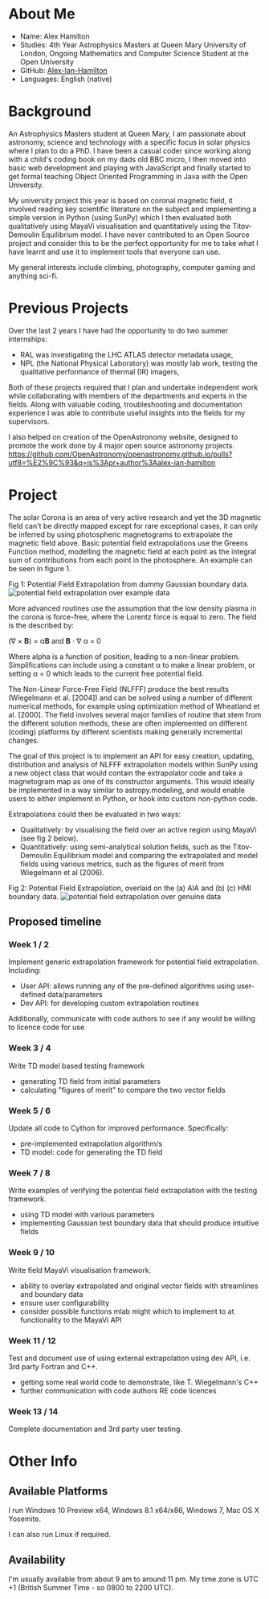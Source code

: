 About Me
========

- Name: Alex Hamilton
- Studies: 4th Year Astrophysics Masters at Queen Mary University of London, Ongoing Mathematics and Computer Science Student at the Open University
- GitHub: [Alex-Ian-Hamilton](http://github.com/Alex-Ian-Hamilton)
- Languages: English (native)

Background
========

An Astrophysics Masters student at Queen Mary, I am passionate about astronomy, science and technology with a specific focus in solar physics where I plan to do a PhD.
I have been a casual coder since working along with a child's coding book on my dads old BBC micro, I then moved into basic web development and playing with JavaScript and finally started to get formal teaching Object Oriented Programming in Java with the Open University.

My university project this year is based on coronal magnetic field, it involved reading key scientific literature on the subject and implementing a simple version in Python (using SunPy) which I then evaluated both qualitatively using MayaVi visualisation and quantitatively using the Titov-Demoulin Equilibrium model. I have never contributed to an Open Source project and consider this to be the perfect opportunity for me to take what I have learnt and use it to implement tools that everyone can use.

My general interests include climbing, photography, computer gaming and anything sci-fi.

Previous Projects
========

Over the last 2 years I have had the opportunity to do two summer internships:

- RAL was investigating the LHC ATLAS detector metadata usage,
- NPL (the National Physical Laboratory) was mostly lab work, testing the qualitative performance of thermal (IR) imagers,

Both of these projects required that I plan and undertake independent work while collaborating with members of the departments and experts in the fields. Along with valuable coding, troubleshooting and documentation experience I was able to contribute useful insights into the fields for my supervisors.

I also helped on creation of the OpenAstronomy website, designed to promote the work done by 4 major open source astronomy projects.
<https://github.com/OpenAstronomy/openastronomy.github.io/pulls?utf8=%E2%9C%93&q=is%3Apr+author%3Aalex-ian-hamilton>

Project
========

The solar Corona is an area of very active research and yet the 3D magnetic field can't be directly mapped except for rare exceptional cases, it can only be inferred by using photospheric magnetograms to extrapolate the magnetic field above.
Basic potential field extrapolations use the Greens Function method, modelling the magnetic field at each point as the integral sum of contributions from each point in the photosphere. An example can be seen in figure 1.

Fig 1: Potential Field Extrapolation from dummy Gaussian boundary data.
![potential field extrapolation over example data](http://i.imgur.com/i0bk2g9.jpg)

More advanced routines use the assumption that the low density plasma in the corona is force-free, where the Lorentz force is equal to zero. The field is the described by:

(&nabla; &times; **B**) = &alpha;**B**       and       **B** &sdot; &nabla; &alpha; = 0

Where alpha is a function of position, leading to a non-linear problem. Simplifications can include using a constant &alpha; to make a linear problem, or setting &alpha; = 0 which leads to the current free potential field.

The Non-Linear Force-Free Field (NLFFF) produce the best results (Wiegelmann et al. [2004]) and can be solved using a number of different numerical methods, for example using optimization method of Wheatland et al. [2000]. The field involves several major families of routine that stem from the different solution methods, these are often implemented on different (coding) platforms by different scientists making generally incremental changes.

The goal of this project is to implement an API for easy creation, updating, distribution and analysis of NLFFF extrapolation models within SunPy using a new object class that would contain the extrapolator code and take a magnetogram map as one of its constructor arguments.
This would ideally be implemented in a way similar to astropy.modeling, and would enable users to either implement in Python, or hook into custom non-python code.

Extrapolations could then be evaluated in two ways:

- Qualitatively: by visualising the field over an active region using MayaVi (see fig 2 below).
- Quantitatively: using semi-analytical solution fields, such as the Titov-Demoulin Equilibrium model and comparing the extrapolated and model fields using various metrics, such as the figures of merit from Wiegelmann et al (2006).

Fig 2: Potential Field Extrapolation, overlaid on the (a) AIA and (b) (c) HMI boundary data.
![potential field extrapolation over genuine data](http://i.imgur.com/hGKvwdL.jpg)

## Proposed timeline
### Week 1 / 2
Implement generic extrapolation framework for potential field extrapolation. Including:

- User API: allows running any of the pre-defined algorithms using user-defined data/parameters
- Dev API: for developing custom extrapolation routines

Additionally, communicate with code authors to see if any would be willing to licence code for use

### Week 3 / 4
Write TD model based testing framework

- generating TD field from initial parameters
- calculating "figures of merit" to compare the two vector fields

### Week 5 / 6
Update all code to Cython for improved performance. Specifically:

- pre-implemented extrapolation algorithm/s
- TD model: code for generating the TD field

### Week 7 / 8
Write examples of verifying the potential field extrapolation with the testing framework.

- using TD model with various parameters
- implementing Gaussian test boundary data that should produce intuitive fields

### Week 9 / 10
Write field MayaVi visualisation framework.

- ability to overlay extrapolated and original vector fields with streamlines and boundary data
- ensure user configurability
- consider possible functions mlab might which to implement to at functionality to the MayaVi API

### Week 11 / 12
Test and document use of using external extrapolation using dev API, i.e. 3rd party Fortran and C++.

- getting some real world code to demonstrate, like T. Wiegelmann's C++
- further communication with code authors RE code licences

### Week 13 / 14
Complete documentation and 3rd party user testing.

Other Info
==========

## Available Platforms
I run Windows 10 Preview x64, Windows 8.1 x64/x86, Windows 7, Mac OS X Yosemite.

I can also run Linux if required.

## Availability
I'm usually available from about 9 am to around 11 pm. My time zone is UTC +1 (British Summer Time - so 0800 to 2200 UTC).
